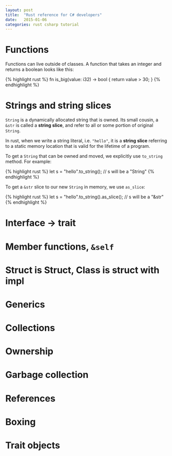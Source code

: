 ```yaml
---
layout: post
title:  "Rust reference for C# developers"
date:   2015-01-06
categories: rust csharp tutorial
---
```


# Functions

Functions can live outside of classes. A function that takes an
integer and returns a boolean looks like this:

{% highlight rust %}
fn is_big(value: i32) -> bool {
    return value > 30;
}
{% endhighlight %}

# Strings and string slices

`String` is a dynamically allocated string that is owned. Its small cousin,
a `&str` is called a __string slice__, and refer to all or some
portion of original `String`.

In rust, when we write a string literal, i.e. `"hello"`, it is a
__string slice__ referring to a static memory location that is
valid for the lifetime of a program.

To get a `String` that can be owned and moved, we explicitly
use `to_string` method. For example:

{% highlight rust %}
let s = "hello".to_string();
// s will be a "String"
{% endhighlight %}

To get a `&str` slice to our new `String` in memory, we use
`as_slice`:

{% highlight rust %}
let s = "hello".to_string().as_slice();
// s will be a "&str"
{% endhighlight %}

# Interface -> trait

# Member functions, `&self`

# Struct is Struct, Class is struct with impl

# Generics

# Collections

# Ownership

# Garbage collection

# References

# Boxing

# Trait objects
